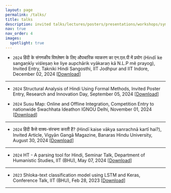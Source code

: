 ```yaml
---
layout: page
permalink: /talks/
title: talks
description: invited talks/lectures/posters/presentations/workshops/symposiums/seminars/competitions/magazines etc. 
nav: true
nav_order: 4
images:
  spotlight: true
---
```



* `2024` हिंदी के संगणकीय विश्लेषण के लिए औपचारिक व्याकरण का एन.एल.पी में प्रयोग (Hindī ke sangaṇkīy viśleṣaṇ ke liye aupchārik vyākaraṇ kā N.L.P mẽ prayog), Invited Entry, Takniki Hindi Sangosthi, IIT Jodhpur and IIT Indore, December 02, 2024 [[Download]()]
---

* `2024` Structural Analysis of Hindi Using Formal Methods, Invited Poster Entry, Research and Innovation Day, September 05, 2024 [[Download]()]

* `2024` Susu Map: Online and Offline Integration, Competition Entry to nationwide Swachhata Ideathon IGNOU Delhi, November 01, 2024 [[Download]()]
---

* `2024` हिंदी कैसे वाक्य-संरचना करती है? (Hindī kaise vākya sanrachnā kartī hai?), Invited Article, Vigyān Gangā Magazine, Banaras Hindu University, August 30, 2024 [[Download]()]
---

* `2024` HT - A parsing tool for Hindi, Seminar Talk, Department of Humanistic Studies, IIT (BHU), May 07, 2024 [[Download]()]
---

* `2023` Shloka-text classification model using LSTM and Keras, Conference Talk, IIT (BHU), Feb 28, 2023 [[Download]()]
---
